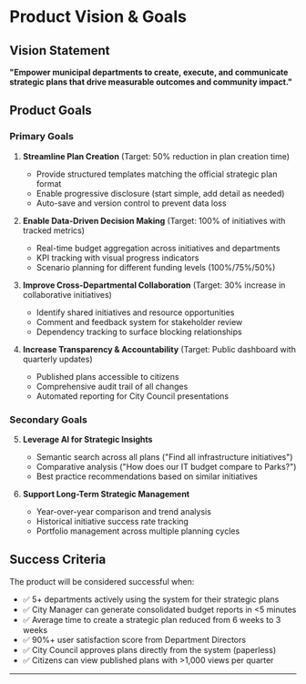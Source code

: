 # Product Vision & Goals

## Vision Statement

**"Empower municipal departments to create, execute, and communicate strategic plans that drive measurable outcomes and community impact."**

## Product Goals

### Primary Goals

1. **Streamline Plan Creation** (Target: 50% reduction in plan creation time)
   - Provide structured templates matching the official strategic plan format
   - Enable progressive disclosure (start simple, add detail as needed)
   - Auto-save and version control to prevent data loss

2. **Enable Data-Driven Decision Making** (Target: 100% of initiatives with tracked metrics)
   - Real-time budget aggregation across initiatives and departments
   - KPI tracking with visual progress indicators
   - Scenario planning for different funding levels (100%/75%/50%)

3. **Improve Cross-Departmental Collaboration** (Target: 30% increase in collaborative initiatives)
   - Identify shared initiatives and resource opportunities
   - Comment and feedback system for stakeholder review
   - Dependency tracking to surface blocking relationships

4. **Increase Transparency & Accountability** (Target: Public dashboard with quarterly updates)
   - Published plans accessible to citizens
   - Comprehensive audit trail of all changes
   - Automated reporting for City Council presentations

### Secondary Goals

5. **Leverage AI for Strategic Insights**
   - Semantic search across all plans ("Find all infrastructure initiatives")
   - Comparative analysis ("How does our IT budget compare to Parks?")
   - Best practice recommendations based on similar initiatives

6. **Support Long-Term Strategic Management**
   - Year-over-year comparison and trend analysis
   - Historical initiative success rate tracking
   - Portfolio management across multiple planning cycles

## Success Criteria

The product will be considered successful when:

- ✅ 5+ departments actively using the system for their strategic plans
- ✅ City Manager can generate consolidated budget reports in <5 minutes
- ✅ Average time to create a strategic plan reduced from 6 weeks to 3 weeks
- ✅ 90%+ user satisfaction score from Department Directors
- ✅ City Council approves plans directly from the system (paperless)
- ✅ Citizens can view published plans with >1,000 views per quarter

---
